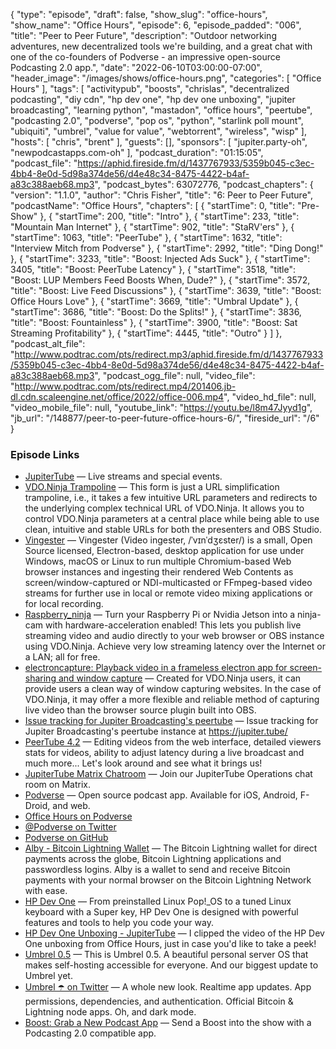 {
  "type": "episode",
  "draft": false,
  "show_slug": "office-hours",
  "show_name": "Office Hours",
  "episode": 6,
  "episode_padded": "006",
  "title": "Peer to Peer Future",
  "description": "Outdoor networking adventures, new decentralized tools we're building, and a great chat with one of the co-founders of Podverse - an impressive open-source Podcasting 2.0 app.",
  "date": "2022-06-10T03:00:00-07:00",
  "header_image": "/images/shows/office-hours.png",
  "categories": [
    "Office Hours"
  ],
  "tags": [
    "activitypub",
    "boosts",
    "chrislas",
    "decentralized podcasting",
    "diy cdn",
    "hp dev one",
    "hp dev one unboxing",
    "jupiter broadcasting",
    "learning python",
    "mastadon",
    "office hours",
    "peertube",
    "podcasting 2.0",
    "podverse",
    "pop os",
    "python",
    "starlink poll mount",
    "ubiquiti",
    "umbrel",
    "value for value",
    "webtorrent",
    "wireless",
    "wisp"
  ],
  "hosts": [
    "chris",
    "brent"
  ],
  "guests": [],
  "sponsors": [
    "jupiter.party-oh",
    "newpodcastapps.com-oh"
  ],
  "podcast_duration": "01:15:05",
  "podcast_file": "https://aphid.fireside.fm/d/1437767933/5359b045-c3ec-4bb4-8e0d-5d98a374de56/d4e48c34-8475-4422-b4af-a83c388aeb68.mp3",
  "podcast_bytes": 63072776,
  "podcast_chapters": {
    "version": "1.1.0",
    "author": "Chris Fisher",
    "title": "6: Peer to Peer Future",
    "podcastName": "Office Hours",
    "chapters": [
      {
        "startTime": 0,
        "title": "Pre-Show"
      },
      {
        "startTime": 200,
        "title": "Intro"
      },
      {
        "startTime": 233,
        "title": "Mountain Man Internet"
      },
      {
        "startTime": 902,
        "title": "StaRV'ers"
      },
      {
        "startTime": 1063,
        "title": "PeerTube"
      },
      {
        "startTime": 1632,
        "title": "Interview Mitch from Podverse"
      },
      {
        "startTime": 2992,
        "title": "Ding Dong!"
      },
      {
        "startTime": 3233,
        "title": "Boost: Injected Ads Suck"
      },
      {
        "startTime": 3405,
        "title": "Boost: PeerTube Latency"
      },
      {
        "startTime": 3518,
        "title": "Boost: LUP Members Feed Boosts When, Dude?"
      },
      {
        "startTime": 3572,
        "title": "Boost: Live Feed Discussions"
      },
      {
        "startTime": 3639,
        "title": "Boost: Office Hours Love"
      },
      {
        "startTime": 3669,
        "title": "Umbral Update"
      },
      {
        "startTime": 3686,
        "title": "Boost: Do the Splits!"
      },
      {
        "startTime": 3836,
        "title": "Boost: Fountainless"
      },
      {
        "startTime": 3900,
        "title": "Boost: Sat Streaming Profitability"
      },
      {
        "startTime": 4445,
        "title": "Outro"
      }
    ]
  },
  "podcast_alt_file": "http://www.podtrac.com/pts/redirect.mp3/aphid.fireside.fm/d/1437767933/5359b045-c3ec-4bb4-8e0d-5d98a374de56/d4e48c34-8475-4422-b4af-a83c388aeb68.mp3",
  "podcast_ogg_file": null,
  "video_file": "http://www.podtrac.com/pts/redirect.mp4/201406.jb-dl.cdn.scaleengine.net/office/2022/office-006.mp4",
  "video_hd_file": null,
  "video_mobile_file": null,
  "youtube_link": "https://youtu.be/l8m47Jyyd1g",
  "jb_url": "/148877/peer-to-peer-future-office-hours-6/",
  "fireside_url": "/6"
}


### Episode Links

  * [JupiterTube](https://jupiter.tube/ "JupiterTube") — Live streams and special events.
  * [VDO.Ninja Trampoline](https://vingester.app/vdon/ "VDO.Ninja Trampoline") — This form is just a URL simplification trampoline, i.e., it takes a few intuitive URL parameters and redirects to the underlying complex technical URL of VDO.Ninja. It allows you to control VDO.Ninja parameters at a central place while being able to use clean, intuitive and stable URLs for both the presenters and OBS Studio.
  * [Vingester](https://vingester.app/ "Vingester") — Vingester (Video ingester, /ˈvɪnˈdʒɛster/) is a small, Open Source licensed, Electron-based, desktop application for use under Windows, macOS or Linux to run multiple Chromium-based Web browser instances and ingesting their rendered Web Contents as screen/window-captured or NDI-multicasted or FFmpeg-based video streams for further use in local or remote video mixing applications or for local recording.
  * [Raspberry_ninja](https://github.com/steveseguin/raspberry_ninja "Raspberry_ninja") — Turn your Raspberry Pi or Nvidia Jetson into a ninja-cam with hardware-acceleration enabled! This lets you publish live streaming video and audio directly to your web browser or OBS instance using VDO.Ninja. Achieve very low streaming latency over the Internet or a LAN; all for free.
  * [electroncapture: Playback video in a frameless electron app for screen-sharing and window capture](https://github.com/steveseguin/electroncapture "electroncapture: Playback video in a frameless electron app for screen-sharing and window capture") — Created for VDO.Ninja users, it can provide users a clean way of window capturing websites. In the case of VDO.Ninja, it may offer a more flexible and reliable method of capturing live video than the browser source plugin built into OBS.
  * [Issue tracking for Jupiter Broadcasting's peertube](https://github.com/JupiterBroadcasting/jupiter.tube "Issue tracking for Jupiter Broadcasting's peertube") — Issue tracking for Jupiter Broadcasting's peertube instance at https://jupiter.tube/ 
  * [PeerTube 4.2](https://joinpeertube.org/en_US/news#release-4.2 "PeerTube 4.2") — Editing videos from the web interface, detailed viewers stats for videos, ability to adjust latency during a live broadcast and much more... Let's look around and see what it brings us!
  * [JupiterTube Matrix Chatroom](https://bit.ly/peertubeops "JupiterTube Matrix Chatroom") — Join our JupiterTube Operations chat room on Matrix.
  * [Podverse](https://podverse.fm/ "Podverse") — Open source podcast app. Available for iOS, Android, F-Droid, and web. 
  * [Office Hours on Podverse](https://podverse.fm/podcast/GLuztlxs0- "Office Hours on Podverse")
  * [@Podverse on Twitter](https://twitter.com/Podverse "@Podverse on Twitter")
  * [Podverse on GitHub](https://github.com/podverse "Podverse on GitHub")
  * [Alby - Bitcoin Lightning Wallet](https://chrome.google.com/webstore/detail/alby-bitcoin-lightning-wa/iokeahhehimjnekafflcihljlcjccdbe "Alby - Bitcoin Lightning Wallet") — The Bitcoin Lightning wallet for direct payments across the globe, Bitcoin Lightning applications and passwordless logins. Alby is a wallet to send and receive Bitcoin payments with your normal browser on the Bitcoin Lightning Network with ease.
  * [HP Dev One](https://hpdevone.com/ "HP Dev One") — From preinstalled Linux Pop!_OS to a tuned Linux keyboard with a Super key, HP Dev One is designed with powerful features and tools to help you code your way.
  * [HP Dev One Unboxing - JupiterTube](https://jupiter.tube/w/qiaxK9mQ4hUUDBYm1SNcFh "HP Dev One Unboxing - JupiterTube") — I clipped the video of the HP Dev One unboxing from Office Hours, just in case you'd like to take a peek! 
  * [Umbrel 0.5](https://blog.getumbrel.com/introducing-umbrel-0-5-a-beautiful-personal-server-os-for-self-hosting-dcbee7e23b64 "Umbrel 0.5") — This is Umbrel 0.5. A beautiful personal server OS that makes self-hosting accessible for everyone. And our biggest update to Umbrel yet.
  * [Umbrel ☂️ on Twitter](https://twitter.com/umbrel/status/1534164270459473921 "Umbrel ☂️ on Twitter") — A whole new look. Realtime app updates. App permissions, dependencies, and authentication. Official Bitcoin & Lightning node apps. Oh, and dark mode.
  * [Boost: Grab a New Podcast App](https://podcastindex.org/apps?appTypes=app&elements=Chapters%2CValue "Boost: Grab a New Podcast App") — Send a Boost into the show with a Podcasting 2.0 compatible app.


